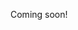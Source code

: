 <!--

Start with validators and linters!

- json
  - validator/linter
  - schema.org
  - faker
  - dates?
  - constraints/tester
- html/xml
  - validator/linter
- webpage/media
  - validator/linter
  - seo analysis
  - mime-types
  - dead links
  - health-check
- website
  - validator/linter
  - crawler
  - health-check
  - dead links
- rss

Think of other weird formats and configs and common things.

-->

Coming soon!
